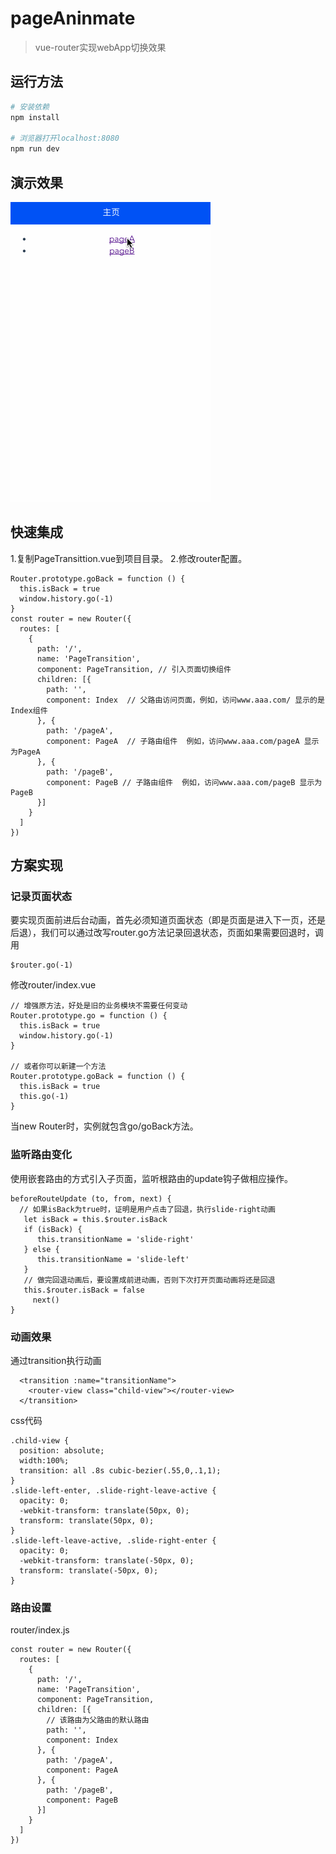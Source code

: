 # pageAninmate

> vue-router实现webApp切换效果

## 运行方法

``` bash
# 安装依赖
npm install

# 浏览器打开localhost:8080
npm run dev

```

## 演示效果
![](pageAnimate.gif)

## 快速集成
1.复制PageTransittion.vue到项目目录。
2.修改router配置。
```
Router.prototype.goBack = function () {
  this.isBack = true
  window.history.go(-1)
}
const router = new Router({
  routes: [
    {
      path: '/',
      name: 'PageTransition',
      component: PageTransition, // 引入页面切换组件
      children: [{
        path: '',
        component: Index  // 父路由访问页面，例如，访问www.aaa.com/ 显示的是Index组件
      }, {
        path: '/pageA',
        component: PageA  // 子路由组件  例如，访问www.aaa.com/pageA 显示为PageA
      }, {
        path: '/pageB',
        component: PageB // 子路由组件  例如，访问www.aaa.com/pageB 显示为PageB
      }]
    }
  ]
})
```

## 方案实现
### 记录页面状态
要实现页面前进后台动画，首先必须知道页面状态（即是页面是进入下一页，还是后退），我们可以通过改写router.go方法记录回退状态，页面如果需要回退时，调用
```
$router.go(-1)
```

修改router/index.vue
```
// 增强原方法，好处是旧的业务模块不需要任何变动
Router.prototype.go = function () {
  this.isBack = true
  window.history.go(-1)
}

// 或者你可以新建一个方法
Router.prototype.goBack = function () {
  this.isBack = true
  this.go(-1)
}
```
当new Router时，实例就包含go/goBack方法。

### 监听路由变化
使用嵌套路由的方式引入子页面，监听根路由的update钩子做相应操作。
```
beforeRouteUpdate (to, from, next) {
  // 如果isBack为true时，证明是用户点击了回退，执行slide-right动画
   let isBack = this.$router.isBack
   if (isBack) {
      this.transitionName = 'slide-right'
   } else {
      this.transitionName = 'slide-left'
   }
   // 做完回退动画后，要设置成前进动画，否则下次打开页面动画将还是回退
   this.$router.isBack = false
     next()
}
```
### 动画效果
通过transition执行动画
```
  <transition :name="transitionName">
    <router-view class="child-view"></router-view>
  </transition>
```
css代码
```
.child-view {
  position: absolute;
  width:100%;
  transition: all .8s cubic-bezier(.55,0,.1,1);
}
.slide-left-enter, .slide-right-leave-active {
  opacity: 0;
  -webkit-transform: translate(50px, 0);
  transform: translate(50px, 0);
}
.slide-left-leave-active, .slide-right-enter {
  opacity: 0;
  -webkit-transform: translate(-50px, 0);
  transform: translate(-50px, 0);
}
```

### 路由设置
router/index.js
```
const router = new Router({
  routes: [
    {
      path: '/',
      name: 'PageTransition',
      component: PageTransition,
      children: [{
        // 该路由为父路由的默认路由
        path: '',
        component: Index
      }, {
        path: '/pageA',
        component: PageA
      }, {
        path: '/pageB',
        component: PageB
      }]
    }
  ]
})
```






